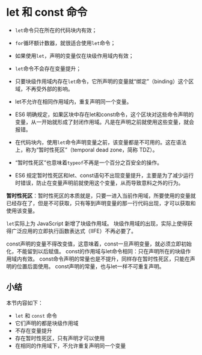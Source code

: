 # let 和 const 命令

- `let`命令只在所在的代码块内有效；
- `for`循环额计数器，就很适合使用`let`命令；
- 如果使用`let`，声明的变量仅在块级作用域内有效；
- `let`命令不会存在变量提升；
- 只要块级作用域内存在`let`命令，它所声明的变量就“绑定”（binding）这个区域，不再受外部的影响。
- let不允许在相同作用域内，重复声明同一个变量。

- ES6 明确规定，如果区块中存在let和const命令，这个区块对这些命令声明的变量，从一开始就形成了封闭作用域。凡是在声明之前就使用这些变量，就会报错。
- 在代码块内，使用`let`命令声明变量之前，该变量都是不可用的。这在语法上，称为“暂时性死区”（temporal dead zone，简称 TDZ）。
- “暂时性死区”也意味着`typeof`不再是一个百分之百安全的操作。
- ES6 规定暂时性死区和let、const语句不出现变量提升，主要是为了减少运行时错误，防止在变量声明前就使用这个变量，从而导致意料之外的行为。

**暂时性死区**：暂时性死区的本质就是，只要一进入当前作用域，所要使用的变量就已经存在了，但是不可获取，只有等到声明变量的那一行代码出现，才可以获取和使用该变量。

`let`实际上为 JavaScript 新增了块级作用域。
块级作用域的出现，实际上使得获得广泛应用的立即执行函数表达式（IIFE）不再必要了。

const声明的变量不得改变值，这意味着，const一旦声明变量，就必须立即初始化，不能留到以后赋值。
const的作用域与let命令相同：只在声明所在的块级作用域内有效。
const命令声明的常量也是不提升，同样存在暂时性死区，只能在声明的位置后面使用。
const声明的常量，也与let一样不可重复声明。

## 小结

本节内容如下：

- `let` 和 `const` 命令
- 它们声明的都是块级作用域
- 不存在变量提升
- 存在暂时性死区，只有声明才可以使用
- 在相同的作用域下，不允许重复声明同一个变量
